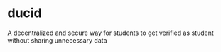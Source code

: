 # ducid
A decentralized and secure way for students to get verified as student without sharing unnecessary data
